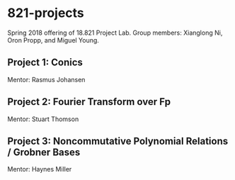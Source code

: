 # 821-projects

Spring 2018 offering of 18.821 Project Lab. Group members: Xianglong Ni, Oron Propp, and Miguel Young.

## Project 1: Conics
Mentor: Rasmus Johansen

## Project 2: Fourier Transform over Fp
Mentor: Stuart Thomson

## Project 3: Noncommutative Polynomial Relations / Grobner Bases
Mentor: Haynes Miller
